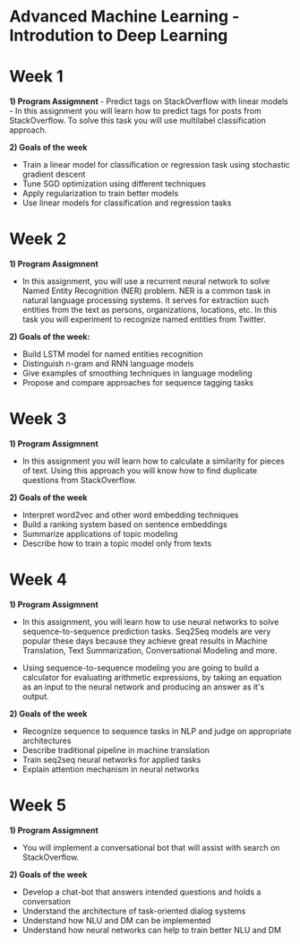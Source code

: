 # Advanced Machine Learning - Introdution to Deep Learning

# Week 1
**1) Program Assigmnent**
     -  Predict tags on StackOverflow with linear models
     - In this assignment you will learn how to predict tags for posts from StackOverflow. To solve this task you will use multilabel classification approach.

**2) Goals of the week**
- Train a linear model for classification or regression task using stochastic gradient descent
- Tune SGD optimization using different techniques
- Apply regularization to train better models
- Use linear models for classification and regression tasks

# Week 2
**1) Program Assigmnent**
- In this assignment, you will use a recurrent neural network to solve Named Entity Recognition (NER) problem. NER is a common task in natural language processing systems. It serves for extraction such entities from the text as persons, organizations, locations, etc. In this task you will experiment to recognize named entities from Twitter.


**2) Goals of the week:**
- Build LSTM model for named entities recognition
- Distinguish n-gram and RNN language models
- Give examples of smoothing techniques in language modeling
- Propose and compare approaches for sequence tagging tasks


# Week 3

**1) Program Assigmnent**
- In this assignment you will learn how to calculate a similarity for pieces of text. Using this approach you will know how to find duplicate questions from StackOverflow.
   
**2) Goals of the week**
- Interpret word2vec and other word embedding techniques
- Build a ranking system based on sentence embeddings
- Summarize applications of topic modeling
- Describe how to train a topic model only from texts

# Week 4

**1) Program Assigmnent**
- In this assignment, you will learn how to use neural networks to solve sequence-to-sequence prediction tasks. Seq2Seq models are very popular these days because they achieve great results in Machine Translation, Text Summarization, Conversational Modeling and more.

- Using sequence-to-sequence modeling you are going to build a calculator for evaluating arithmetic expressions, by taking an equation as an input to the neural network and producing an answer as it's output.
   
**2) Goals of the week**

- Recognize sequence to sequence tasks in NLP and judge on appropriate architectures
- Describe traditional pipeline in machine translation
- Train seq2seq neural networks for applied tasks
- Explain attention mechanism in neural networks



# Week 5
**1) Program Assigmnent**
- You will implement a conversational bot that will assist with search on StackOverflow.
   
**2) Goals of the week**

- Develop a chat-bot that answers intended questions and holds a conversation
- Understand the architecture of task-oriented dialog systems
- Understand how NLU and DM can be implemented
- Understand how neural networks can help to train better NLU and DM
